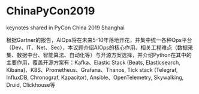 # ChinaPyCon2019
keynotes shared in PyCon China 2019 Shanghai

根据Gartner的报告，AIOps将在未来5-10年落地开花，并集中统一各种Ops平台（Dev、IT、Net、Sec），本议题介绍AIOps的核心作用、相关工程难点（数据采集、数据中台、智能算法、自动化等）与开源方案选择，并介绍Python在其中的主要作用，覆盖开源方案有：Kafka、Elastic Stack (Beats, Elasticsearch, Kibana)、K8S、Prometheus、Grafana、Thanos, Tick stack (Telegraf, InfluxDB, Chronograf, Kapacitor), Ansible、OpenTelemetry, Skywalking, Druid, Clickhouse等
